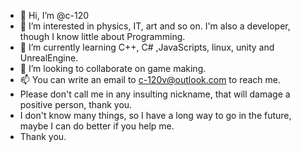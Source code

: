 - 👋 Hi, I’m @c-120
- 👀 I’m interested in physics, IT, art and so on. I'm also a developer, though I know little about Programming.
- 🌱 I’m currently learning C++, C# ,JavaScripts, linux, unity and UnrealEngine.
- 💞️ I’m looking to collaborate on game making.
- 📫 You can write an email to c-120v@outlook.com to reach me.
- Please don't call me in any insulting nickname, that will damage a positive person, thank you.
- I don't know many things, so I have a long way to go in the future, maybe I can do better if you help me.
- Thank you.

<!---
c-120/c-120 is a ✨ special ✨ repository because its `README.md` (this file) appears on your GitHub profile.
You can click the Preview link to take a look at your changes.
--->
